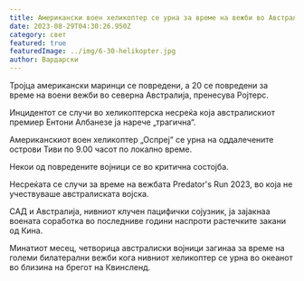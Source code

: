 ```yaml
---
title: Американски воен хеликоптер се урна за време на вежби во Австралија
date: 2023-08-29T04:30:26.950Z
category: свет
featured: true
featuredImage: ../img/6-30-helikopter.jpg
author: Вардарски
---
```

Тројца американски маринци се повредени, а 20 се повредени за време на воени вежби во северна Австралија, пренесува Ројтерс.

Инцидентот се случи во хеликоптерска несреќа која австралискиот премиер Ентони Албанезе ја нарече „трагична“.

Американскиот воен хеликоптер „Оспреј“ се урна на оддалечените острови Тиви по 9.00 часот по локално време.

Некои од повредените војници се во критична состојба.

Несреќата се случи за време на вежбата Predator's Run 2023, во која не учествуваше австралиската војска.

САД и Австралија, нивниот клучен пацифички сојузник, ја зајакнаа воената соработка во последниве години наспроти растечките закани од Кина.

Минатиот месец, четворица австралиски војници загинаа за време на големи билатерални вежби кога нивниот хеликоптер се урна во океанот во близина на брегот на Квинсленд.